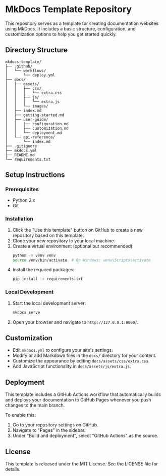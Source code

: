 # MkDocs Template Repository

This repository serves as a template for creating documentation websites using MkDocs. It includes a basic structure, configuration, and customization options to help you get started quickly.

## Directory Structure

```
mkdocs-template/
├── .github/
│   └── workflows/
│       └── deploy.yml
├── docs/
│   ├── assets/
│   │   ├── css/
│   │   │   └── extra.css
│   │   ├── js/
│   │   │   └── extra.js
│   │   └── images/
│   ├── index.md
│   ├── getting-started.md
│   ├── user-guide/
│   │   ├── configuration.md
│   │   ├── customization.md
│   │   └── deployment.md
│   └── api-reference/
│       └── index.md
├── .gitignore
├── mkdocs.yml
├── README.md
└── requirements.txt
```

## Setup Instructions

### Prerequisites

- Python 3.x
- Git

### Installation

1. Click the "Use this template" button on GitHub to create a new repository based on this template.
2. Clone your new repository to your local machine.
3. Create a virtual environment (optional but recommended):
   ```bash
   python -m venv venv
   source venv/bin/activate  # On Windows: venv\Scripts\activate
   ```
4. Install the required packages:
   ```bash
   pip install -r requirements.txt
   ```

### Local Development

1. Start the local development server:
   ```bash
   mkdocs serve
   ```
2. Open your browser and navigate to `http://127.0.0.1:8000/`.

## Customization

- Edit `mkdocs.yml` to configure your site's settings.
- Modify or add Markdown files in the `docs/` directory for your content.
- Customize the appearance by editing `docs/assets/css/extra.css`.
- Add JavaScript functionality in `docs/assets/js/extra.js`.

## Deployment

This template includes a GitHub Actions workflow that automatically builds and deploys your documentation to GitHub Pages whenever you push changes to the main branch.

To enable this:

1. Go to your repository settings on GitHub.
2. Navigate to "Pages" in the sidebar.
3. Under "Build and deployment", select "GitHub Actions" as the source.

## License

This template is released under the MIT License. See the LICENSE file for details.